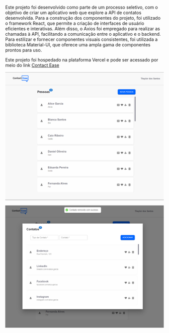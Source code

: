 Este projeto foi desenvolvido como parte de um processo seletivo, com o objetivo de criar um aplicativo web que explore a API de contatos desenvolvida. Para a construção dos componentes do projeto, foi utilizado o framework React, que permite a criação de interfaces de usuário eficientes e interativas. Além disso, o Axios foi empregado para realizar as chamadas à API, facilitando a comunicação entre o aplicativo e o backend. Para estilizar e fornecer componentes visuais consistentes, foi utilizada a biblioteca Material-UI, que oferece uma ampla gama de componentes prontos para uso.

Este projeto foi hospedado na plataforma Vercel e pode ser acessado por meio do link [Contact Ease](https://contact-ease-web.vercel.app/)

![scream](assets/scream.png)

![form](assets/form.png)
